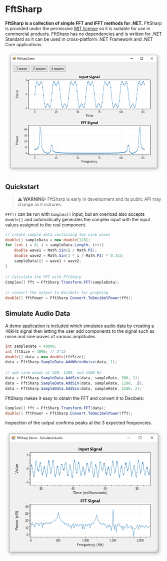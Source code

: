 # FftSharp

**FftSharp is a collection of simple FFT and IFFT methods for .NET.** FftSharp is provided under the permissive [MIT license](LICENSE) so it is suitable for use in commercial products. FftSharp has no dependencies and is written for .NET Standard so it can be used in cross-platform .NET Framework and .NET Core applications.

<div align="center">

![](dev/screenshot.png)

</div>

## Quickstart

> **⚠️ WARNING:** FftSharp is early in development and its public API may change as it matures.

`FFT()` can be run with `Complex[]` input, but an overload also accepts `double[]` and automatically generates the complex input with the input values assigned to the real component.

```cs
// create sample data containing two sine waves
double[] sampleData = new double[128];
for (int i = 0; i < sampleData.Length; i++){
    double wave1 = Math.Sin(i / Math.PI);
    double wave2 = Math.Sin(3 * i / Math.PI) * 0.333;
    sampleData[i] = wave1 + wave2;
}

// Calculate the FFT with FftSharp
Complex[] fft = FftSharp.Transform.FFT(sampleData);

// convert the output to Decibels for graphing
double[] fftPower = FftSharp.Convert.ToDecibelPower(fft);
```

## Simulate Audio Data

A demo application is included which simulates audio data by creating a 48kHz signal then letting the user add components to the signal such as noise and sine waves of various amplitudes.

```cs
int sampleRate = 48000;
int fftSize = 4096; // 2^12
double[] data = new double[fftSize];
data = FftSharp.SampleData.AddWhiteNoise(data, 1);

// add sine waves at 500, 1200, and 1500 Hz
data = FftSharp.SampleData.AddSin(data, sampleRate, 500, 1);
data = FftSharp.SampleData.AddSin(data, sampleRate, 1200, .5);
data = FftSharp.SampleData.AddSin(data, sampleRate, 1500, 2);
```

FftSharp makes it easy to obtain the FFT and convert it to Decibels:

```cs
Complex[] fft = FftSharp.Transform.FFT(data);
double[] fftPower = FftSharp.Convert.ToDecibelPower(fft);
```

Inspection of the output confirms peaks at the 3 expected frequencies.

<div align="center">

![](dev/screenshot2.png)

</div>